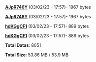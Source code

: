 [**AJpR746Y**](/data/AJpR746Y.txt) (03/02/23 - 17:57)- 1967 bytes

[**AJpR746Y**](/data/AJpR746Y.txt) (03/02/23 - 17:57)- 1967 bytes

[**hdKGgCF1**](/data/hdKGgCF1.txt) (03/02/23 - 17:57)- 889 bytes

[**hdKGgCF1**](/data/hdKGgCF1.txt) (03/02/23 - 17:57)- 889 bytes

**Total Datas**: 8051

**Total Size**: 53.86 MB / 53.9 MB